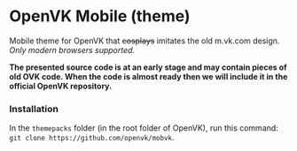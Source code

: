# OpenVK Mobile (theme)
Mobile theme for OpenVK that ~~cosplays~~ imitates the old m.vk.com design. _Only modern browsers supported._

**The presented source code is at an early stage and may contain pieces of old OVK code. When the code is almost ready then we will include it in the official OpenVK repository.**

### Installation
In the `themepacks` folder (in the root folder of OpenVK), run this command: `git clone https://github.com/openvk/mobvk`.